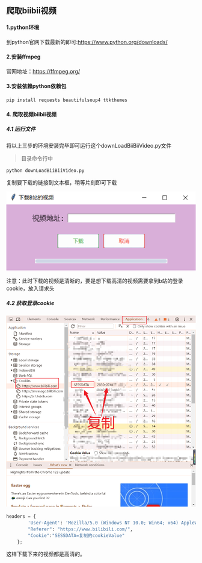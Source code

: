 ## 爬取biibii视频

#### 1.python环境

到python官网下载最新的即可:https://www.python.org/downloads/

#### 2.安装ffmpeg

官网地址：https://ffmpeg.org/

#### 3.安装依赖python依赖包

```shell
pip install requests beautifulsoup4 ttkthemes
```

#### 4. 爬取视频biibii视频

##### 4.1 运行文件

将以上三步的环境安装完毕即可运行这个downLoadBiiBiiVideo.py文件

> 目录命令行中

```shell
python downLoadBiiBiiVideo.py
```

复制要下载的链接到文本框，稍等片刻即可下载

![image-20240414145247742](README.assets/image-20240414145247742.png)

注意：此时下载的视频是清晰的，要是想下载高清的视频需要拿到b站的登录cookie，放入请求头

##### 4.2 获取登录cookie

![image-20240414150000915](README.assets/image-20240414150000915.png)



```python
headers = {
        'User-Agent': 'Mozilla/5.0 (Windows NT 10.0; Win64; x64) AppleWebKit/537.36 (KHTML, like Gecko) Chrome/122.0.0.0 Safari/537.36',
        "Referer": "https://www.bilibili.com/",
        "Cookie":"SESSDATA=复制的cookieValue"
    };
```

这样下载下来的视频都是高清的。